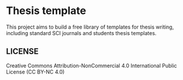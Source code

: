 # Thesis template

This project aims to build a free library of templates for thesis writing, including standard SCI journals and students thesis templates.

## LICENSE

Creative Commons Attribution-NonCommercial 4.0 International Public License (CC BY-NC 4.0)

